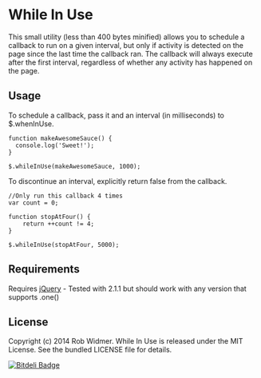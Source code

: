 While In Use
==========
This small utility (less than 400 bytes minified) allows you to schedule a callback to run on a given interval, but only if activity is detected on the page since the last time the callback ran. The callback will always execute after the first interval, regardless of whether any activity has happened on the page.

## Usage

To schedule a callback, pass it and an interval (in milliseconds) to $.whenInUse.
    
    function makeAwesomeSauce() {
      console.log('Sweet!');
    }
    
    $.whileInUse(makeAwesomeSauce, 1000);

To discontinue an interval, explicitly return false from the callback.
    
    //Only run this callback 4 times
    var count = 0;
    
    function stopAtFour() {
        return ++count != 4;
    }
    
    $.whileInUse(stopAtFour, 5000);

## Requirements
Requires [jQuery](http://jquery.com) - Tested with 2.1.1 but should work with any version that supports .one()

## License

Copyright (c) 2014 Rob Widmer.
While In Use is released under the MIT License. See the bundled LICENSE file for
details.


[![Bitdeli Badge](https://d2weczhvl823v0.cloudfront.net/rdubya/whileinuse/trend.png)](https://bitdeli.com/free "Bitdeli Badge")

